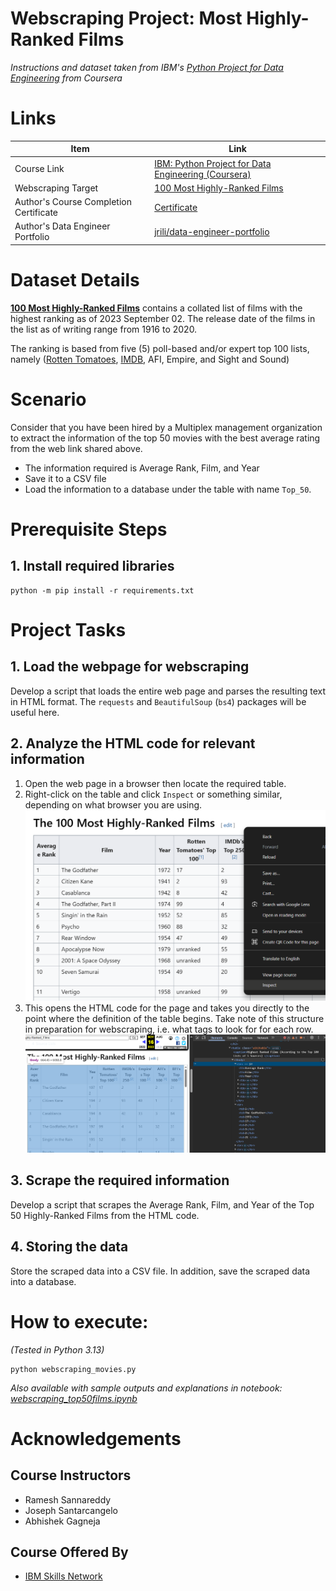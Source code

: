 # Webscraping Project: Most Highly-Ranked Films
_Instructions and dataset taken from IBM's [Python Project for Data Engineering](https://www.coursera.org/learn/python-project-for-data-engineering) from Coursera_

# Links
|     Item       |   Link   |
| -------------- | ---------|
|Course Link | [IBM: Python Project for Data Engineering (Coursera)](https://www.coursera.org/learn/python-project-for-data-engineering) |
| Webscraping Target | [100 Most Highly-Ranked Films](https://web.archive.org/web/20230902185655/https://en.everybodywiki.com/100_Most_Highly-Ranked_Films) |
| Author's Course Completion Certificate|[Certificate](https://www.coursera.org/account/accomplishments/verify/TFH7N05KO7D3) |
| Author's Data Engineer Portfolio | [jrili/data-engineer-portfolio](https://github.com/jrili/data-engineer-portfolio) |

# Dataset Details
**[100 Most Highly-Ranked Films](https://web.archive.org/web/20230902185655/https://en.everybodywiki.com/100_Most_Highly-Ranked_Films)** contains a collated list of films with the highest ranking as of 2023 September 02. The release date of the films in the list as of writing range from 1916 to 2020.

The ranking is based from five (5) poll-based and/or expert top 100 lists, namely ([Rotten Tomatoes](https://www.rottentomatoes.com/), [IMDB](https://www.imdb.com/), AFI, Empire, and Sight and Sound)

# Scenario
Consider that you have been hired by a Multiplex management organization to extract the information of the top 50 movies with the best average rating from the web link shared above.

- The information required is Average Rank, Film, and Year
- Save it to a CSV file
- Load the information to a database under the table with name `Top_50`.

# Prerequisite Steps
## 1. Install required libraries
```
python -m pip install -r requirements.txt
```

# Project Tasks

## 1. Load the webpage for webscraping
Develop a script that loads the entire web page and parses the resulting text in HTML format. The `requests` and `BeautifulSoup` (`bs4`) packages will be useful here.

## 2. Analyze the HTML code for relevant information
1. Open the web page in a browser then locate the required table.
2. Right-click on the table and click `Inspect` or something similar, depending on what browser you are using.
![alt text](resources/00_inspect_table.png)
3. This opens the HTML code for the page and takes you directly to the point where the definition of the table begins. Take note of this structure in preparation for webscraping, i.e. what tags to look for for each row.
![alt text](resources/01_html_table.png)

## 3. Scrape the required information
Develop a script that scrapes the Average Rank, Film, and Year of the Top 50 Highly-Ranked Films from the HTML code.

## 4. Storing the data
Store the scraped data into a CSV file. In addition, save the scraped data into a database.

# How to execute:
_(Tested in Python 3.13)_
```
python webscraping_movies.py
```
_Also available with sample outputs and explanations in notebook: [webscraping_top50films.ipynb](https://github.com/jrili/ibm-webscraping-films/blob/master/webscraping_top50films.ipynb)_

# Acknowledgements
## Course Instructors
- Ramesh Sannareddy
- Joseph Santarcangelo
- Abhishek Gagneja
## Course Offered By
* [IBM Skills Network](https://www.coursera.org/partners/ibm-skills-network)
